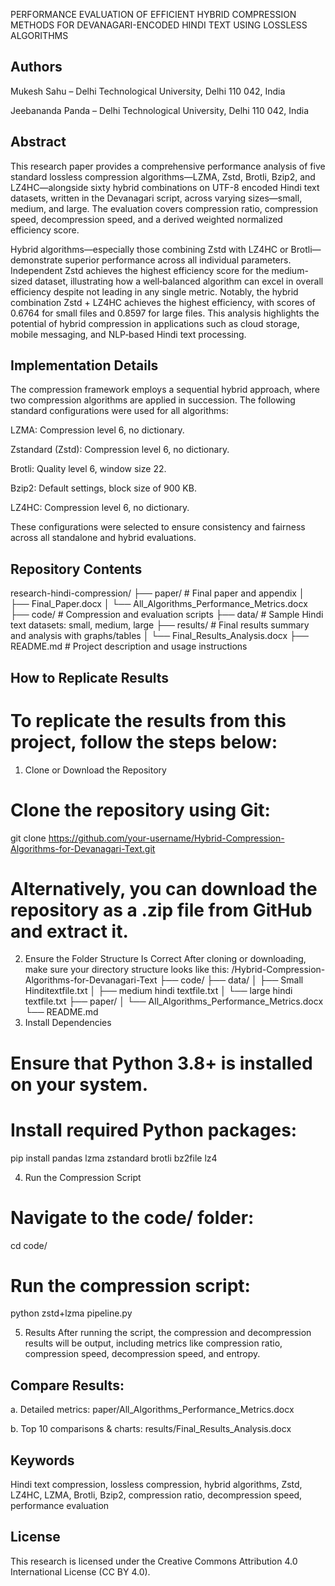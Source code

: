 PERFORMANCE EVALUATION OF EFFICIENT HYBRID COMPRESSION METHODS FOR DEVANAGARI-ENCODED HINDI TEXT USING LOSSLESS ALGORITHMS
## Authors
Mukesh Sahu – Delhi Technological University, Delhi 110 042, India

Jeebananda Panda – Delhi Technological University, Delhi 110 042, India

## Abstract
This research paper provides a comprehensive performance analysis of five standard lossless compression algorithms—LZMA, Zstd, Brotli, Bzip2, and LZ4HC—alongside sixty hybrid combinations on UTF-8 encoded Hindi text datasets, written in the Devanagari script, across varying sizes—small, medium, and large. The evaluation covers compression ratio, compression speed, decompression speed, and a derived weighted normalized efficiency score.

Hybrid algorithms—especially those combining Zstd with LZ4HC or Brotli—demonstrate superior performance across all individual parameters. Independent Zstd achieves the highest efficiency score for the medium-sized dataset, illustrating how a well‑balanced algorithm can excel in overall efficiency despite not leading in any single metric. Notably, the hybrid combination Zstd + LZ4HC achieves the highest efficiency, with scores of 0.6764 for small files and 0.8597 for large files. This analysis highlights the potential of hybrid compression in applications such as cloud storage, mobile messaging, and NLP‑based Hindi text processing.

## Implementation Details
The compression framework employs a sequential hybrid approach, where two compression algorithms are applied in succession. The following standard configurations were used for all algorithms:

LZMA: Compression level 6, no dictionary.

Zstandard (Zstd): Compression level 6, no dictionary.

Brotli: Quality level 6, window size 22.

Bzip2: Default settings, block size of 900 KB.

LZ4HC: Compression level 6, no dictionary.

These configurations were selected to ensure consistency and fairness across all standalone and hybrid evaluations.

## Repository Contents
research-hindi-compression/
├── paper/                # Final paper and appendix
│   ├── Final_Paper.docx
│   └── All_Algorithms_Performance_Metrics.docx
├── code/                 # Compression and evaluation scripts
├── data/                 # Sample Hindi text datasets: small, medium, large
├── results/              # Final results summary and analysis with graphs/tables
│   └── Final_Results_Analysis.docx
├── README.md             # Project description and usage instructions

## How to Replicate Results

# To replicate the results from this project, follow the steps below:

1. Clone or Download the Repository
# Clone the repository using Git:
git clone https://github.com/your-username/Hybrid-Compression-Algorithms-for-Devanagari-Text.git
# Alternatively, you can download the repository as a .zip file from GitHub and extract it.

2. Ensure the Folder Structure Is Correct
After cloning or downloading, make sure your directory structure looks like this:
/Hybrid-Compression-Algorithms-for-Devanagari-Text
├── code/
├── data/
│   ├── Small Hinditextfile.txt
│   ├── medium hindi textfile.txt
│   └── large hindi textfile.txt
├── paper/
│   └── All_Algorithms_Performance_Metrics.docx
└── README.md
3. Install Dependencies
# Ensure that Python 3.8+ is installed on your system.

# Install required Python packages:
pip install pandas lzma zstandard brotli bz2file lz4

4. Run the Compression Script
# Navigate to the code/ folder:
cd code/

# Run the compression script:
python zstd+lzma pipeline.py


5. Results
After running the script, the compression and decompression results will be output, including metrics like compression ratio, compression speed, decompression speed, and entropy.



## Compare Results:

a. Detailed metrics: paper/All_Algorithms_Performance_Metrics.docx

b. Top 10 comparisons & charts: results/Final_Results_Analysis.docx

##  Keywords
Hindi text compression, lossless compression, hybrid algorithms, Zstd, LZ4HC, LZMA, Brotli, Bzip2, compression ratio, decompression speed, performance evaluation

## License
This research is licensed under the Creative Commons Attribution 4.0 International License (CC BY 4.0).
